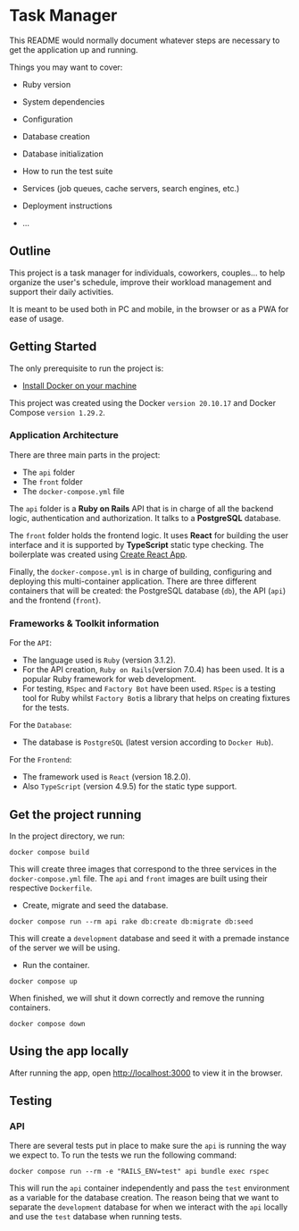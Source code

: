# Task Manager

This README would normally document whatever steps are necessary to get the
application up and running.

Things you may want to cover:

- Ruby version

- System dependencies

- Configuration

- Database creation

- Database initialization

- How to run the test suite

- Services (job queues, cache servers, search engines, etc.)

- Deployment instructions

- ...

## Outline

This project is a task manager for individuals, coworkers, couples... to help organize the user's schedule, improve their workload management and support their daily activities.

It is meant to be used both in PC and mobile, in the browser or as a PWA for ease of usage.

## Getting Started

The only prerequisite to run the project is:

- [Install Docker on your machine](https://docs.docker.com/get-docker/)

This project was created using the Docker `version 20.10.17` and Docker Compose `version 1.29.2`.

### Application Architecture

There are three main parts in the project:

- The `api` folder
- The `front` folder
- The `docker-compose.yml` file

The `api` folder is a **Ruby on Rails** API that is in charge of all the backend logic, authentication and authorization. It talks to a **PostgreSQL** database.

The `front` folder holds the frontend logic. It uses **React** for building the user interface and it is supported by **TypeScript** static type checking. The boilerplate was created using [Create React App](https://github.com/facebook/create-react-app).

Finally, the `docker-compose.yml` is in charge of building, configuring and deploying this multi-container application. There are three different containers that will be created: the PostgreSQL database (`db`), the API (`api`) and the frontend (`front`).

### Frameworks & Toolkit information

For the `API`:

- The language used is `Ruby` (version 3.1.2).
- For the API creation, `Ruby on Rails`(version 7.0.4) has been used. It is a popular Ruby framework for web development.
- For testing, `RSpec` and `Factory Bot` have been used. `RSpec` is a testing tool for Ruby whilst `Factory Bot`is a library that helps on creating fixtures for the tests.

For the `Database`:

- The database is `PostgreSQL` (latest version according to `Docker Hub`).

For the `Frontend`:

- The framework used is `React` (version 18.2.0).
- Also `TypeScript` (version 4.9.5) for the static type support.

## Get the project running

In the project directory, we run:

```
docker compose build
```

This will create three images that correspond to the three services in the `docker-compose.yml` file. The `api` and `front` images are built using their respective `Dockerfile`.

- Create, migrate and seed the database.

```
docker compose run --rm api rake db:create db:migrate db:seed
```

This will create a `development` database and seed it with a premade instance of the server we will be using.

- Run the container.

```
docker compose up
```

When finished, we will shut it down correctly and remove the running containers.

```
docker compose down
```

## Using the app locally

After running the app, open [http://localhost:3000](http://localhost:3000) to view it in the browser.

## Testing

### API

There are several tests put in place to make sure the `api` is running the way we expect to.
To run the tests we run the following command:

```
docker compose run --rm -e "RAILS_ENV=test" api bundle exec rspec
```

This will run the `api` container independently and pass the `test` environment as a variable for the database creation. The reason being that we want to separate the `development` database for when we interact with the `api` locally and use the `test` database when running tests.
